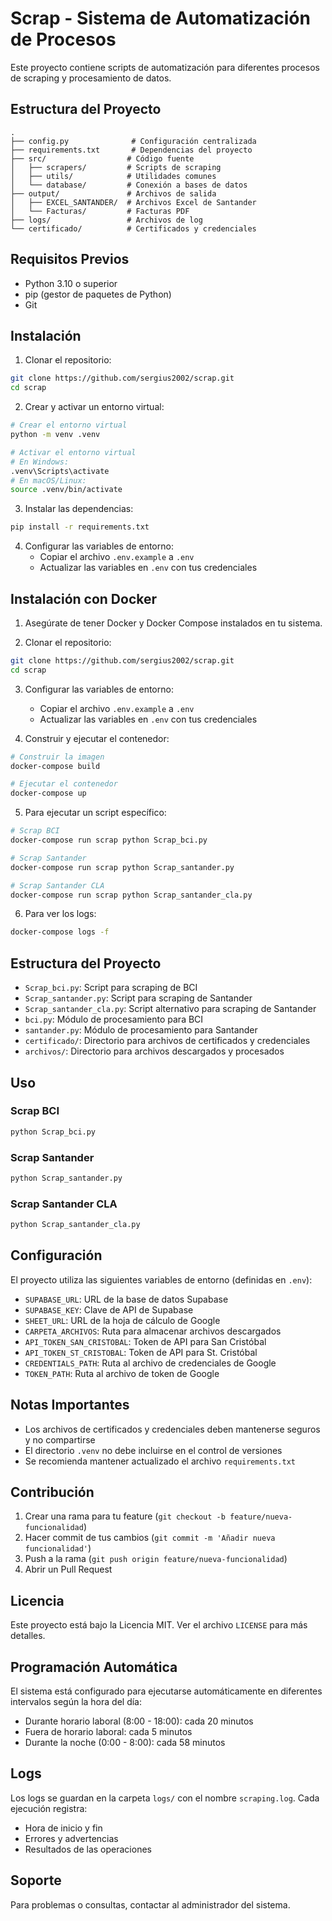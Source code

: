 # Scrap - Sistema de Automatización de Procesos

Este proyecto contiene scripts de automatización para diferentes procesos de scraping y procesamiento de datos.

## Estructura del Proyecto

```
.
├── config.py              # Configuración centralizada
├── requirements.txt       # Dependencias del proyecto
├── src/                  # Código fuente
│   ├── scrapers/         # Scripts de scraping
│   ├── utils/            # Utilidades comunes
│   └── database/         # Conexión a bases de datos
├── output/               # Archivos de salida
│   ├── EXCEL_SANTANDER/  # Archivos Excel de Santander
│   └── Facturas/         # Facturas PDF
├── logs/                 # Archivos de log
└── certificado/          # Certificados y credenciales
```

## Requisitos Previos

- Python 3.10 o superior
- pip (gestor de paquetes de Python)
- Git

## Instalación

1. Clonar el repositorio:
```bash
git clone https://github.com/sergius2002/scrap.git
cd scrap
```

2. Crear y activar un entorno virtual:
```bash
# Crear el entorno virtual
python -m venv .venv

# Activar el entorno virtual
# En Windows:
.venv\Scripts\activate
# En macOS/Linux:
source .venv/bin/activate
```

3. Instalar las dependencias:
```bash
pip install -r requirements.txt
```

4. Configurar las variables de entorno:
   - Copiar el archivo `.env.example` a `.env`
   - Actualizar las variables en `.env` con tus credenciales

## Instalación con Docker

1. Asegúrate de tener Docker y Docker Compose instalados en tu sistema.

2. Clonar el repositorio:
```bash
git clone https://github.com/sergius2002/scrap.git
cd scrap
```

3. Configurar las variables de entorno:
   - Copiar el archivo `.env.example` a `.env`
   - Actualizar las variables en `.env` con tus credenciales

4. Construir y ejecutar el contenedor:
```bash
# Construir la imagen
docker-compose build

# Ejecutar el contenedor
docker-compose up
```

5. Para ejecutar un script específico:
```bash
# Scrap BCI
docker-compose run scrap python Scrap_bci.py

# Scrap Santander
docker-compose run scrap python Scrap_santander.py

# Scrap Santander CLA
docker-compose run scrap python Scrap_santander_cla.py
```

6. Para ver los logs:
```bash
docker-compose logs -f
```

## Estructura del Proyecto

- `Scrap_bci.py`: Script para scraping de BCI
- `Scrap_santander.py`: Script para scraping de Santander
- `Scrap_santander_cla.py`: Script alternativo para scraping de Santander
- `bci.py`: Módulo de procesamiento para BCI
- `santander.py`: Módulo de procesamiento para Santander
- `certificado/`: Directorio para archivos de certificados y credenciales
- `archivos/`: Directorio para archivos descargados y procesados

## Uso

### Scrap BCI
```bash
python Scrap_bci.py
```

### Scrap Santander
```bash
python Scrap_santander.py
```

### Scrap Santander CLA
```bash
python Scrap_santander_cla.py
```

## Configuración

El proyecto utiliza las siguientes variables de entorno (definidas en `.env`):

- `SUPABASE_URL`: URL de la base de datos Supabase
- `SUPABASE_KEY`: Clave de API de Supabase
- `SHEET_URL`: URL de la hoja de cálculo de Google
- `CARPETA_ARCHIVOS`: Ruta para almacenar archivos descargados
- `API_TOKEN_SAN_CRISTOBAL`: Token de API para San Cristóbal
- `API_TOKEN_ST_CRISTOBAL`: Token de API para St. Cristóbal
- `CREDENTIALS_PATH`: Ruta al archivo de credenciales de Google
- `TOKEN_PATH`: Ruta al archivo de token de Google

## Notas Importantes

- Los archivos de certificados y credenciales deben mantenerse seguros y no compartirse
- El directorio `.venv` no debe incluirse en el control de versiones
- Se recomienda mantener actualizado el archivo `requirements.txt`

## Contribución

1. Crear una rama para tu feature (`git checkout -b feature/nueva-funcionalidad`)
2. Hacer commit de tus cambios (`git commit -m 'Añadir nueva funcionalidad'`)
3. Push a la rama (`git push origin feature/nueva-funcionalidad`)
4. Abrir un Pull Request

## Licencia

Este proyecto está bajo la Licencia MIT. Ver el archivo `LICENSE` para más detalles.

## Programación Automática

El sistema está configurado para ejecutarse automáticamente en diferentes intervalos según la hora del día:
- Durante horario laboral (8:00 - 18:00): cada 20 minutos
- Fuera de horario laboral: cada 5 minutos
- Durante la noche (0:00 - 8:00): cada 58 minutos

## Logs

Los logs se guardan en la carpeta `logs/` con el nombre `scraping.log`. Cada ejecución registra:
- Hora de inicio y fin
- Errores y advertencias
- Resultados de las operaciones

## Soporte

Para problemas o consultas, contactar al administrador del sistema. 
